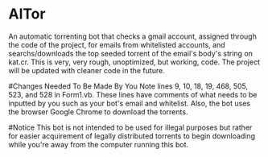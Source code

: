 # AlTor
An automatic torrenting bot that checks a gmail account, assigned through the code of the project, for emails from whitelisted accounts, and searchs/downloads the top seeded torrent of the email's body's string on kat.cr. This is very, very rough, unoptimized, but working, code. The project will be updated with cleaner code in the future.

#Changes Needed To Be Made By You
Note lines 9, 10, 18, 19, 468, 505, 523, and 528 in Form1.vb. These lines have comments of what needs to be inputted by you such as your bot's email and whitelist. Also, the bot uses the browser Google Chrome to download the torrents. 

#Notice
This bot is not intended to be used for illegal purposes but rather for easier acquirement of legally distributed torrents to begin downloading while you're away from the computer running this bot.

